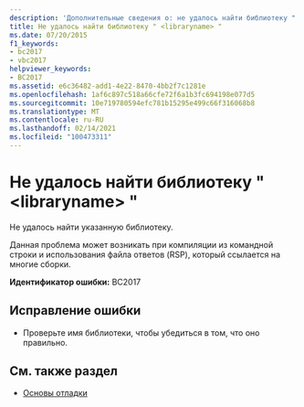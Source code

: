 ```yaml
---
description: 'Дополнительные сведения о: не удалось найти библиотеку " <libraryname> "'
title: Не удалось найти библиотеку " <libraryname> "
ms.date: 07/20/2015
f1_keywords:
- bc2017
- vbc2017
helpviewer_keywords:
- BC2017
ms.assetid: e6c36482-add1-4e22-8470-4bb2f7c1281e
ms.openlocfilehash: 1af6c897c518a66cfe72f6a1b3fc694198e077d5
ms.sourcegitcommit: 10e719780594efc781b15295e499c66f316068b8
ms.translationtype: MT
ms.contentlocale: ru-RU
ms.lasthandoff: 02/14/2021
ms.locfileid: "100473311"
---
```

# <a name="could-not-find-library-libraryname"></a>Не удалось найти библиотеку " \<libraryname> "

Не удалось найти указанную библиотеку.  
  
 Данная проблема может возникать при компиляции из командной строки и использования файла ответов (RSP), который ссылается на многие сборки.  
  
 **Идентификатор ошибки:** BC2017  
  
## <a name="to-correct-this-error"></a>Исправление ошибки  
  
- Проверьте имя библиотеки, чтобы убедиться в том, что оно правильно.  
  
## <a name="see-also"></a>См. также раздел

- [Основы отладки](/visualstudio/debugger/debugger-feature-tour)
